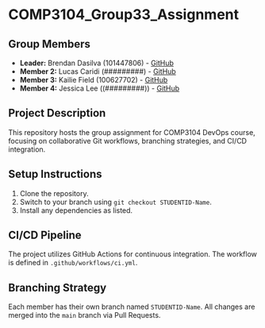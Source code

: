 # COMP3104_Group33_Assignment

## Group Members
- **Leader:** Brendan Dasilva (101447806) - [GitHub](https://github.com/BrendanDasilva)
- **Member 2:** Lucas Caridi (#########) - [GitHub](https://github.com/)
- **Member 3:** Kailie Field (100627702) - [GitHub](https://github.com/KailieField)
- **Member 4:** Jessica Lee ((#########)) - [GitHub](https://github.com/)

## Project Description
This repository hosts the group assignment for COMP3104 DevOps course, focusing on collaborative Git workflows, branching strategies, and CI/CD integration.

## Setup Instructions
1. Clone the repository.
2. Switch to your branch using `git checkout STUDENTID-Name`.
3. Install any dependencies as listed.

## CI/CD Pipeline
The project utilizes GitHub Actions for continuous integration. The workflow is defined in `.github/workflows/ci.yml`.

## Branching Strategy
Each member has their own branch named `STUDENTID-Name`. All changes are merged into the `main` branch via Pull Requests.
